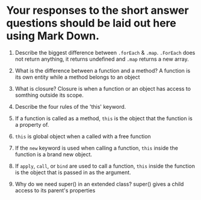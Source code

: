 # Your responses to the short answer questions should be laid out here using Mark Down.
1. Describe the biggest difference between `.forEach` & `.map`.
   `.ForEach` does not return anything, it returns undefined and `.map` returns a new array.
2. What is the difference between a function and a method?
A function is its own entity while a method belongs to an object
3. What is closure?
Closure is when a function or an object has access to somthing outside its scope. 
4. Describe the four rules of the 'this' keyword.
  1. If a function is called as a method, `this` is the object that the function is a property of.
  2. `this` is global object when a called with a free function
  3. If the `new` keyword is used when calling a function, `this` inside the function is a brand new object.
  4. If `apply`, `call`, or `bind` are used to call a function, `this` inside the function is the object that is passed in as the argument.

5. Why do we need super() in an extended class?
super() gives a child access to its parent's properties

